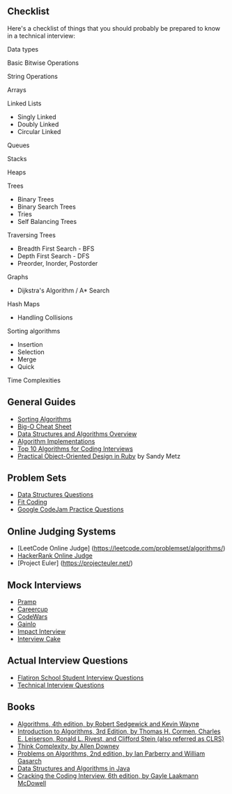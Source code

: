 ## Checklist

Here's a checklist of things that you should probably be prepared to know in a technical interview:
 
Data types

Basic Bitwise Operations

String Operations

Arrays

Linked Lists
  * Singly Linked
  * Doubly Linked
  * Circular Linked

Queues

Stacks

Heaps

Trees
  * Binary Trees
  * Binary Search Trees
  * Tries
  * Self Balancing Trees
 
Traversing Trees
  * Breadth First Search - BFS
  * Depth First Search - DFS
  * Preorder, Inorder, Postorder
  
Graphs
  * Dijkstra's Algorithm / A* Search
  
Hash Maps
  * Handling Collisions
  
Sorting algorithms
   * Insertion
  * Selection
  * Merge
  * Quick
 
Time Complexities


## General Guides
  * [Sorting Algorithms](http://www.sorting-algorithms.com/)
  * [Big-O Cheat Sheet](http://bigocheatsheet.com/)
  * [Data Structures and Algorithms Overview](http://www.dsalgo.com/2013/02/index.php.html?m=1)
  * [Algorithm Implementations](https://github.com/kennyledet/Algorithm-Implementations)
  * [Top 10 Algorithms for Coding Interviews](http://www.programcreek.com/2012/11/top-10-algorithms-for-coding-interview/) 
  * [Practical Object-Oriented Design in Ruby](http://www.poodr.com/) by Sandy Metz

## Problem Sets
  * [Data Structures Questions](http://www.geeksforgeeks.org/data-structures/) 
  * [Fit Coding](http://www.fitcoding.com/)
  * [Google CodeJam Practice Questions](https://code.google.com/codejam/contests.html)

## Online Judging Systems
  * [LeetCode Online Judge] (https://leetcode.com/problemset/algorithms/)
  * [HackerRank Online Judge](https://www.hackerrank.com/)
  * [Project Euler] (https://projecteuler.net/)

## Mock Interviews
  * [Pramp](https://www.pramp.com/)
  * [Careercup](https://www.careercup.com/interview)
  * [CodeWars](https://www.codewars.com/)
  * [Gainlo](http://www.gainlo.co/#!/)
  * [Impact Interview](http://www.impactinterview.com/software-engineering-interview-coaching/)
  * [Interview Cake](https://www.interviewcake.com/)

## Actual Interview Questions
  * [Flatiron School Student Interview Questions](https://docs.google.com/spreadsheets/d/13J6P4YxMQdqGUJ1iahO2eKwtRWlMVX8UU7crHTfF3Uw/edit#gid=0)
  * [Technical Interview Questions](https://gist.github.com/Kphillycat/21aeae3469d7f90220a2)

## Books
  * [Algorithms, 4th edition, by Robert Sedgewick and Kevin Wayne](http://www.amazon.com/Algorithms-4th-Edition-Robert-Sedgewick/dp/032157351X)
  * [Introduction to Algorithms, 3rd Edition, by Thomas H. Cormen, Charles E. Leiserson, Ronald L. Rivest, and Clifford Stein (also referred as CLRS)](http://www.amazon.com/Introduction-Algorithms-Edition-Thomas-Cormen/dp/0262033844)
  * [Think Complexity, by Allen Downey](http://greenteapress.com/complexity/thinkcomplexity.pdf)
  * [Problems on Algorithms, 2nd edition, by Ian Parberry and William Gasarch](http://ianparberry.com/books/free/)
  * [Data Structures and Algorithms in Java](http://rineshpk.weebly.com/uploads/1/8/2/0/1820991/data_structures_and_algorithms_in_javatqw_darksiderg.pdf)
  * [Cracking the Coding Interview, 6th edition, by Gayle Laakmann McDowell](http://www.amazon.com/Cracking-Coding-Interview-6th-Programming/dp/0984782850/ref=sr_1_1?ie=UTF8&qid=1443719471&sr=8-1&keywords=coding+interview)
